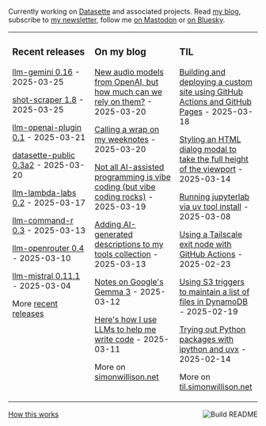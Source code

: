 Currently working on [Datasette](https://datasette.io/) and associated projects. Read [my blog](https://simonwillison.net/), subscribe to [my newsletter](https://simonw.substack.com/), follow me <a href="https://fedi.simonwillison.net/@simon">on Mastodon</a> or [on Bluesky](https://bsky.app/profile/simonwillison.net).

<table><tr><td valign="top" width="33%">

### Recent releases
<!-- recent_releases starts -->
[llm-gemini 0.16](https://github.com/simonw/llm-gemini/releases/tag/0.16) - 2025-03-25

[shot-scraper 1.8](https://github.com/simonw/shot-scraper/releases/tag/1.8) - 2025-03-25

[llm-openai-plugin 0.1](https://github.com/simonw/llm-openai-plugin/releases/tag/0.1) - 2025-03-21

[datasette-public 0.3a2](https://github.com/datasette/datasette-public/releases/tag/0.3a2) - 2025-03-20

[llm-lambda-labs 0.2](https://github.com/simonw/llm-lambda-labs/releases/tag/0.2) - 2025-03-17

[llm-command-r 0.3](https://github.com/simonw/llm-command-r/releases/tag/0.3) - 2025-03-13

[llm-openrouter 0.4](https://github.com/simonw/llm-openrouter/releases/tag/0.4) - 2025-03-10

[llm-mistral 0.11.1](https://github.com/simonw/llm-mistral/releases/tag/0.11.1) - 2025-03-04
<!-- recent_releases ends -->
More [recent releases](https://github.com/simonw/simonw/blob/main/releases.md)
</td><td valign="top" width="34%">

### On my blog
<!-- blog starts -->
[New audio models from OpenAI, but how much can we rely on them?](https://simonwillison.net/2025/Mar/20/new-openai-audio-models/) - 2025-03-20

[Calling a wrap on my weeknotes](https://simonwillison.net/2025/Mar/20/calling-a-wrap-on-my-weeknotes/) - 2025-03-20

[Not all AI-assisted programming is vibe coding (but vibe coding rocks)](https://simonwillison.net/2025/Mar/19/vibe-coding/) - 2025-03-19

[Adding AI-generated descriptions to my tools collection](https://simonwillison.net/2025/Mar/13/tools-colophon/) - 2025-03-13

[Notes on Google's Gemma 3](https://simonwillison.net/2025/Mar/12/gemma-3/) - 2025-03-12

[Here's how I use LLMs to help me write code](https://simonwillison.net/2025/Mar/11/using-llms-for-code/) - 2025-03-11
<!-- blog ends -->
More on [simonwillison.net](https://simonwillison.net/)
</td><td valign="top" width="33%">

### TIL
<!-- tils starts -->
[Building and deploying a custom site using GitHub Actions and GitHub Pages](https://til.simonwillison.net/github-actions/github-pages) - 2025-03-18

[Styling an HTML dialog modal to take the full height of the viewport](https://til.simonwillison.net/css/dialog-full-height) - 2025-03-14

[Running jupyterlab via uv tool install](https://til.simonwillison.net/jupyter/jupyterlab-uv-tool-install) - 2025-03-08

[Using a Tailscale exit node with GitHub Actions](https://til.simonwillison.net/tailscale/tailscale-github-actions) - 2025-02-23

[Using S3 triggers to maintain a list of files in DynamoDB](https://til.simonwillison.net/aws/s3-triggers-dynamodb) - 2025-02-19

[Trying out Python packages with ipython and uvx](https://til.simonwillison.net/python/itry) - 2025-02-14
<!-- tils ends -->
More on [til.simonwillison.net](https://til.simonwillison.net/)
</td></tr></table>

<a href="https://github.com/simonw/simonw/actions"><img src="https://github.com/simonw/simonw/workflows/Build%20README/badge.svg" align="right" alt="Build README"></a> <a href="https://simonwillison.net/2020/Jul/10/self-updating-profile-readme/">How this works</a>
